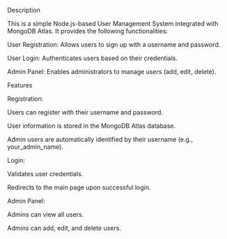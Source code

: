 Description

This is a simple Node.js-based User Management System integrated with MongoDB Atlas. It provides the following functionalities:

User Registration: Allows users to sign up with a username and password.

User Login: Authenticates users based on their credentials.

Admin Panel: Enables administrators to manage users (add, edit, delete).

Features

Registration:

Users can register with their username and password.

User information is stored in the MongoDB Atlas database.

Admin users are automatically identified by their username (e.g., your_admin_name).

Login:

Validates user credentials.

Redirects to the main page upon successful login.

Admin Panel:

Admins can view all users.

Admins can add, edit, and delete users.